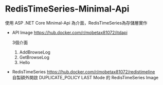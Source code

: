 # RedisTimeSeries-Minimal-Api

使用 ASP .NET Core Minimal-Api 為介面，RedisTimeSeries為存儲層實作

*  API Image https://hub.docker.com/r/mobetax81072/itdapi 
    
   3個介面
   
   1.  AddBrowseLog
   2.  GetBrowseLog
   3.  Hello
     
* RedisTimeSeries https://hub.docker.com/r/mobetax81072/redistimeline
  自製額外開啟 DUPLICATE_POLICY LAST Mode 的 RedisTimeSeries Image
